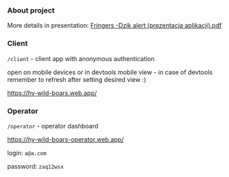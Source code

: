 ### About project

More details in presentation: [Fringers -Dzik alert (prezentacja aplikacji).pdf](./Fringers%20-Dzik%20alert%20(prezentacja%20aplikacji).pdf)

### Client

`/client` - client app with anonymous authentication

open on mobile devices or in devtools mobile view - in case of devtools remember to refresh after setting desired view :)

https://hy-wild-boars.web.app/

### Operator

`/operator` - operator dashboard

https://hy-wild-boars-operator.web.app/

login: `a@a.com`

password: `zaq12wsx`
